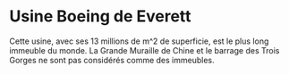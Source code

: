 # Usine Boeing de Everett

Cette usine, avec ses 13 millions de m^2 de superficie, est le plus long
immeuble du monde. La Grande Muraille de Chine et le barrage des Trois Gorges ne
sont pas considérés comme des immeubles.
